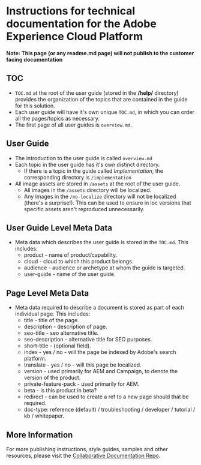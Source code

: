 # Instructions for technical documentation for the Adobe Experience Cloud Platform

**Note: This page (or any readme.md page) will not publish to the customer facing documentation**

## TOC

+ `TOC.md` at the root of the user guide (stored in the **/help/** directory) provides the organization of the topics that are contained in the guide for this solution. 
+ Each user guide will have it's own unique `TOC.md`, in which you can order all the pages/topics as necessary.
+ The first page of all user guides is `overview.md`.

## User Guide

+ The introduction to the user guide is called `overview.md`
+ Each topic in the user guide has it's own distinct directory.
    + If there is a topic in the guide called *Implementation*, the corresponding directory is `/implementation`
+ All image assets are stored in `/assets` at the root of the user guide.
    + All images in the `/assets` directory will be localized.
    + Any images in the `/no-localize` directory will not be localized (there's a surprise!). This can be used to ensure in loc versions that specific assets aren't reproduced unnecessarily.

## User Guide Level Meta Data

+ Meta data which describes the user guide is stored in the `TOC.md`. This includes:
    + product - name of product/capability.
    + cloud - cloud to which this product belongs.
    + audience - audience or archetype at whom the guide is targeted.
    + user-guide - name of the user guide.

## Page Level Meta Data

+ Meta data required to describe a document is stored as part of each individual page. This includes:
    + title - title of the page.
    + description - description of page.
    + seo-title - seo alternative title.
    + seo-description - alternative title for SEO purposes.
    + short-title - (optional field).
    + index - yes / no - will the page be indexed by Adobe's search platform.
    + translate - yes / no - will this page be localized.
    + version - used primarily for AEM and Campaign, to denote the version of the product.
    + private-feature-pack - used primarily for AEM.
    + beta - is this product in beta?
    + redirect - can be used to create a ref to a new page should that be required.
    + doc-type: reference (default) / troubleshooting / developer / tutorial / kb / whitepaper.
    
## More Information

For more publishing instructions, style guides, samples and other resources, please visit the [Collaborative Documentation Repo](https://git.corp.adobe.com/AdobeDocs/collaborative-doc-instructions).
